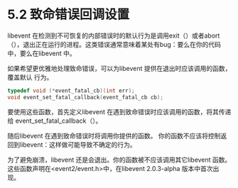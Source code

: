 # 5.2 致命错误回调设置


libevent 在检测到不可恢复的内部错误时的默认行为是调用exit（）或者abort（），退出正在运行的进程。这类错误通常意味着某处有bug：要么在你的代码中，要么在libevent 中。


如果希望更优雅地处理致命错误，可以为libevent 提供在退出时应该调用的函数，覆盖默认
行为。

```cpp
typedef void (*event_fatal_cb)(int err);
void event_set_fatal_callback(event_fatal_cb cb);
```


要使用这些函数，首先定义libevent 在遇到致命错误时应该调用的函数，将其传递给
event_set_fatal_callback（）。



随后libevent 在遇到致命错误时将调用你提供的函数。
你的函数不应该将控制返回到libevent：这样做可能导致不确定的行为。


为了避免崩溃，libevent 还是会退出。你的函数被不应该调用其它libevent 函数。
这些函数声明在<event2/event.h>中，在libevent 2.0.3-alpha 版本中首次出现。